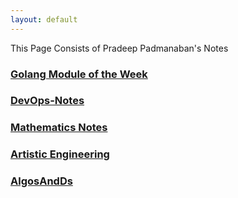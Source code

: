 ```yaml
---
layout: default
---
```


This Page Consists of Pradeep Padmanaban's Notes 


### [Golang Module of the Week](https://chocolatepadmanaban.github.io/gomotw)
### [DevOps-Notes](https://chocolatepadmanaban.github.io/DevOps-Notes)
### [Mathematics Notes](https://chocolatepadmanaban.github.io/Mathematics-Notes)
### [Artistic Engineering](https://chocolatepadmanaban.github.io/Artistic-Engineering)
### [AlgosAndDs](https://chocolatepadmanaban.github.io/AlgosAndDs/)